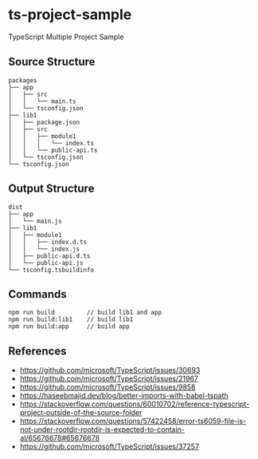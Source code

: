 # ts-project-sample

TypeScript Multiple Project Sample

## Source Structure
```
packages
├── app
│   ├── src
│   │   └── main.ts
│   └── tsconfig.json
├── lib1
│   ├── package.json
│   ├── src
│   │   ├── module1
│   │   │   └── index.ts
│   │   └── public-api.ts
│   └── tsconfig.json
└── tsconfig.json
```

## Output Structure

```
dist
├── app
│   └── main.js
├── lib1
│   ├── module1
│   │   ├── index.d.ts
│   │   └── index.js
│   ├── public-api.d.ts
│   └── public-api.js
└── tsconfig.tsbuildinfo
```


## Commands
```
npm run build         // build lib1 and app
npm run build:lib1    // build lib1
npm run build:app     // build app
```


## References
- https://github.com/microsoft/TypeScript/issues/30693
- https://github.com/microsoft/TypeScript/issues/21967
- https://github.com/microsoft/TypeScript/issues/9858
- https://haseebmajid.dev/blog/better-imports-with-babel-tspath
- https://stackoverflow.com/questions/60010702/reference-typescript-project-outside-of-the-source-folder
- https://stackoverflow.com/questions/57422458/error-ts6059-file-is-not-under-rootdir-rootdir-is-expected-to-contain-al/65676678#65676678
- https://github.com/microsoft/TypeScript/issues/37257